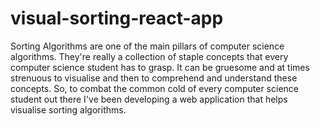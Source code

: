 # visual-sorting-react-app
Sorting Algorithms are one of the main pillars of computer science algorithms. They're really a collection of staple concepts that every computer science student has to grasp. It can be gruesome and at times strenuous to visualise and then to comprehend and understand these concepts. So, to combat the common cold of every computer science student out there I've been developing a web application that helps visualise sorting algorithms.
